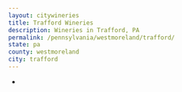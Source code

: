 ```yaml
---
layout: citywineries
title: Trafford Wineries
description: Wineries in Trafford, PA
permalink: /pennsylvania/westmoreland/trafford/
state: pa
county: westmoreland
city: trafford
---
```

-
